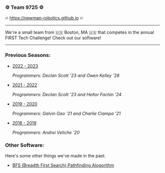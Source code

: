 ### ⚙️ Team 9725 ⚙️
🔥 https://newman-robotics.github.io 🔥

---

We're a small team from 🇺🇸 Boston, MA 🇺🇸 that competes in the annual FIRST Tech Challenge!
Check out our software!

---

### Previous Seasons:
- [2022 - 2023](https://github.com/newman-robotics/2022-2023) 

  *Programmers: Declan Scott '23 and Owen Kelley '28*
  
- [2021 - 2022](https://github.com/newman-robotics/2021-2022) 

  *Programmers: Declan Scott '23 and Heitor Fachin '24*
  
- [2019 - 2020](https://github.com/newman-robotics/2019-2020) 

  *Programmers: Galvin Gao '21 and Charlie Ciampa '21*
  
- [2018 - 2019](https://github.com/newman-robotics/2018-2019) 

  *Programmers: Andrei Veliche '20*

### Other Software:
Here's some other things we've made in the past.
- [BFS (Breadth First Search) Pathfinding Alogorithm](https://github.com/newman-robotics/BFS-Pathfinding-Java)
